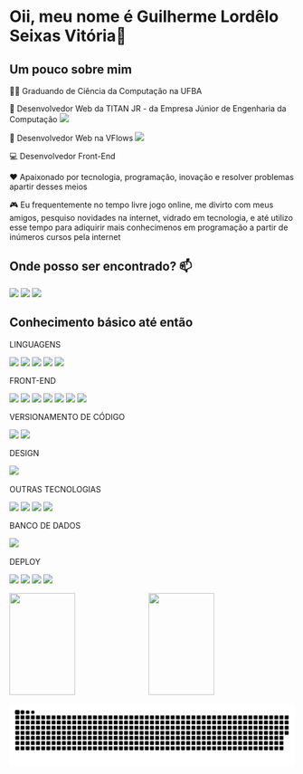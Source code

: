 # Oii, meu nome é Guilherme Lordêlo Seixas Vitória👋

## Um pouco sobre mim

👨‍🎓 Graduando de Ciência da Computação na UFBA 

🤝 Desenvolvedor Web da TITAN JR -  da Empresa Júnior de Engenharia da Computação [<img src="https://img.shields.io/badge/TITAN-FFD400.svg?style=for-the-badge&logo=TITAN&logoColor=black"/>](https://titanci.com.br)

💼 Desenvolvedor Web na VFlows [<img src="https://img.shields.io/badge/VFlows-FFD400.svg?style=for-the-badge&logo=VFlows&logoColor=black"/>]()

💻 Desenvolvedor Front-End

❤️ Apaixonado por tecnologia, programação, inovação e resolver problemas apartir desses meios

🎮 Eu frequentemente no tempo livre jogo online, me divirto com meus amigos, pesquiso novidades na internet, vidrado em tecnologia, e até utilizo esse tempo para adiquirir mais conhecimenos em programação a partir de inúmeros cursos pela internet

## Onde posso ser encontrado?  📫
  [<img src="https://img.shields.io/badge/linkedin-%230077B5.svg?&style=for-the-badge&logo=linkedin&logoColor=white" />](https://www.linkedin.com/in/glsvitoria/) [<img src = "https://img.shields.io/badge/instagram-%23E4405F.svg?&style=for-the-badge&logo=instagram&logoColor=white">](https://www.instagram.com/glsvitoria/) [<img src="[https://img.shields.io/badge/linkedin-%230077B5.svg?&style=for-the-badge&logo=linkedin&logoColor=white" />](mailto:guivitoria2010@hotmail.com)
  

## Conhecimento básico até então

LINGUAGENS 

[<img src="https://img.shields.io/badge/JavaScript-F7DF1E.svg?style=for-the-badge&logo=JavaScript&logoColor=black" />](https://github.com/glsvitoria)
[<img src="https://img.shields.io/badge/TypeScript-007ACC?style=for-the-badge&logo=typescript&logoColor=white" />](https://github.com/glsvitoria)
[<img src="https://img.shields.io/badge/Python-3776AB.svg?style=for-the-badge&logo=Python&logoColor=white" />](https://github.com/glsvitoria)
[<img src="https://img.shields.io/badge/C++-00599C.svg?style=for-the-badge&logo=C++&logoColor=white" />](https://github.com/glsvitoria)
[<img src="https://img.shields.io/badge/C-A8B9CC.svg?style=for-the-badge&logo=C&logoColor=black" />](https://github.com/glsvitoria)


FRONT-END 

[<img src="https://img.shields.io/badge/HTML5-E34F26?style=for-the-badge&logo=html5&logoColor=white" />](https://github.com/glsvitoria)
[<img src="https://img.shields.io/badge/CSS3-1572B6?style=for-the-badge&logo=css3&logoColor=white" />](https://github.com/glsvitoria)
[<img src="https://img.shields.io/badge/React-61DAFB.svg?style=for-the-badge&logo=React&logoColor=black" />](https://github.com/glsvitoria)
[<img src="https://img.shields.io/badge/styled--components-DB7093?style=for-the-badge&logo=styled-components&logoColor=white" />](https://github.com/glsvitoria)
[<img src="https://img.shields.io/badge/Sass-CC6699?style=for-the-badge&logo=sass&logoColor=white" />](https://github.com/glsvitoria)
[<img src="https://img.shields.io/badge/Bootstrap-563D7C?style=for-the-badge&logo=bootstrap&logoColor=white" />](https://github.com/glsvitoria)
[<img src="https://img.shields.io/badge/Tailwind%20CSS-06B6D4.svg?style=for-the-badge&logo=Tailwind-CSS&logoColor=white" />](https://github.com/glsvitoria)

VERSIONAMENTO DE CÓDIGO 

[<img src="https://img.shields.io/badge/GitHub-100000?style=for-the-badge&logo=github&logoColor=white" />](https://github.com/glsvitoria) [<img src="https://img.shields.io/badge/GIT-E44C30?style=for-the-badge&logo=git&logoColor=white" />](https://github.com/glsvitoria)

DESIGN 

[<img src="https://img.shields.io/badge/figma-%23F24E1E.svg?style=for-the-badge&logo=figma&logoColor=white" />](https://github.com/glsvitoria)

OUTRAS TECNOLOGIAS 

[<img src="https://img.shields.io/badge/node.js-6DA55F?style=for-the-badge&logo=node.js&logoColor=white" />](https://github.com/glsvitoria)
[<img src="https://img.shields.io/badge/Babel-F9DC3e?style=for-the-badge&logo=babel&logoColor=black" />](https://github.com/glsvitoria)
[<img src="https://img.shields.io/badge/webpack-%238DD6F9.svg?style=for-the-badge&logo=webpack&logoColor=black" />](https://github.com/glsvitoria)
[<img src="https://img.shields.io/badge/Insomnia-black?style=for-the-badge&logo=insomnia&logoColor=5849BE" />](https://github.com/glsvitoria)

BANCO DE DADOS 

[<img src="https://img.shields.io/badge/postgres-%23316192.svg?style=for-the-badge&logo=postgresql&logoColor=white" />](https://github.com/glsvitoria)

DEPLOY 

[<img src="https://img.shields.io/badge/heroku-%23430098.svg?style=for-the-badge&logo=heroku&logoColor=white" />](https://github.com/glsvitoria)
[<img src="https://img.shields.io/badge/GoogleCloud-%234285F4.svg?style=for-the-badge&logo=google-cloud&logoColor=white" />](https://github.com/glsvitoria)
[<img src="https://img.shields.io/badge/Netlify-00C7B7.svg?style=for-the-badge&logo=Netlify&logoColor=white" />](https://github.com/glsvitoria)
[<img src="https://img.shields.io/badge/vercel-%23000000.svg?style=for-the-badge&logo=vercel&logoColor=white" />](https://github.com/glsvitoria)

<img width="48%" height="180em" src="https://github-readme-stats.vercel.app/api?username=glsvitoria&show_icons=true&theme=dracula&include_all_commits=true&count_private=true"/> <img width="48%" height="180em" src="https://github-readme-stats.vercel.app/api/top-langs/?username=glsvitoria&layout=compact&langs_count=16&theme=dracula"/>
	

![Snake animation](https://github.com/glsvitoria/glsvitoria/blob/output/github-contribution-grid-snake.svg)

